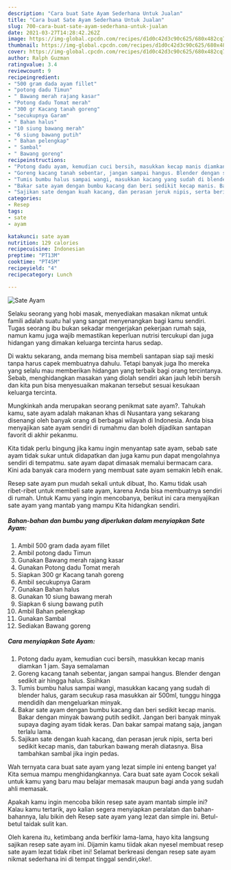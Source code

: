 ```yaml
---
description: "Cara buat Sate Ayam Sederhana Untuk Jualan"
title: "Cara buat Sate Ayam Sederhana Untuk Jualan"
slug: 700-cara-buat-sate-ayam-sederhana-untuk-jualan
date: 2021-03-27T14:28:42.262Z
image: https://img-global.cpcdn.com/recipes/d1d0c42d3c90c625/680x482cq70/sate-ayam-foto-resep-utama.jpg
thumbnail: https://img-global.cpcdn.com/recipes/d1d0c42d3c90c625/680x482cq70/sate-ayam-foto-resep-utama.jpg
cover: https://img-global.cpcdn.com/recipes/d1d0c42d3c90c625/680x482cq70/sate-ayam-foto-resep-utama.jpg
author: Ralph Guzman
ratingvalue: 3.4
reviewcount: 9
recipeingredient:
- "500 gram dada ayam fillet"
- "potong dadu Timun"
- " Bawang merah rajang kasar"
- "Potong dadu Tomat merah"
- "300 gr Kacang tanah goreng"
- "secukupnya Garam"
- " Bahan halus"
- "10 siung bawang merah"
- "6 siung bawang putih"
- " Bahan pelengkap"
- " Sambal"
- " Bawang goreng"
recipeinstructions:
- "Potong dadu ayam, kemudian cuci bersih, masukkan kecap manis diamkan 1 jam. Saya semalaman"
- "Goreng kacang tanah sebentar, jangan sampai hangus. Blender dengan sedikit air hingga halus. Sisihkan"
- "Tumis bumbu halus sampai wangi, masukkan kacang yang sudah di blender halus, garam secukup rasa masukkan air 500ml, tunggu hingga mendidih dan mengeluarkan minyak."
- "Bakar sate ayam dengan bumbu kacang dan beri sedikit kecap manis. Bakar dengan minyak bawang putih sedikit. Jangan beri banyak minyak supaya daging ayam tidak keras. Dan bakar sampai matang saja, jangan terlalu lama."
- "Sajikan sate dengan kuah kacang, dan perasan jeruk nipis, serta beri sedikit kecap manis, dan taburkan bawang merah diatasnya. Bisa tambahkan sambal jika ingin pedas."
categories:
- Resep
tags:
- sate
- ayam

katakunci: sate ayam 
nutrition: 129 calories
recipecuisine: Indonesian
preptime: "PT13M"
cooktime: "PT45M"
recipeyield: "4"
recipecategory: Lunch

---
```



![Sate Ayam](https://img-global.cpcdn.com/recipes/d1d0c42d3c90c625/680x482cq70/sate-ayam-foto-resep-utama.jpg)

Selaku seorang yang hobi masak, menyediakan masakan nikmat untuk famili adalah suatu hal yang sangat menyenangkan bagi kamu sendiri. Tugas seorang ibu bukan sekadar mengerjakan pekerjaan rumah saja, namun kamu juga wajib memastikan keperluan nutrisi tercukupi dan juga hidangan yang dimakan keluarga tercinta harus sedap.

Di waktu  sekarang, anda memang bisa membeli santapan siap saji meski tanpa harus capek membuatnya dahulu. Tetapi banyak juga lho mereka yang selalu mau memberikan hidangan yang terbaik bagi orang tercintanya. Sebab, menghidangkan masakan yang diolah sendiri akan jauh lebih bersih dan kita pun bisa menyesuaikan makanan tersebut sesuai kesukaan keluarga tercinta. 



Mungkinkah anda merupakan seorang penikmat sate ayam?. Tahukah kamu, sate ayam adalah makanan khas di Nusantara yang sekarang disenangi oleh banyak orang di berbagai wilayah di Indonesia. Anda bisa menyajikan sate ayam sendiri di rumahmu dan boleh dijadikan santapan favorit di akhir pekanmu.

Kita tidak perlu bingung jika kamu ingin menyantap sate ayam, sebab sate ayam tidak sukar untuk didapatkan dan juga kamu pun dapat mengolahnya sendiri di tempatmu. sate ayam dapat dimasak memalui bermacam cara. Kini ada banyak cara modern yang membuat sate ayam semakin lebih enak.

Resep sate ayam pun mudah sekali untuk dibuat, lho. Kamu tidak usah ribet-ribet untuk membeli sate ayam, karena Anda bisa membuatnya sendiri di rumah. Untuk Kamu yang ingin mencobanya, berikut ini cara menyajikan sate ayam yang mantab yang mampu Kita hidangkan sendiri.

<!--inarticleads1-->

##### Bahan-bahan dan bumbu yang diperlukan dalam menyiapkan Sate Ayam:

1. Ambil 500 gram dada ayam fillet
1. Ambil potong dadu Timun
1. Gunakan  Bawang merah rajang kasar
1. Gunakan Potong dadu Tomat merah
1. Siapkan 300 gr Kacang tanah goreng
1. Ambil secukupnya Garam
1. Gunakan  Bahan halus
1. Gunakan 10 siung bawang merah
1. Siapkan 6 siung bawang putih
1. Ambil  Bahan pelengkap
1. Gunakan  Sambal
1. Sediakan  Bawang goreng




<!--inarticleads2-->

##### Cara menyiapkan Sate Ayam:

1. Potong dadu ayam, kemudian cuci bersih, masukkan kecap manis diamkan 1 jam. Saya semalaman
1. Goreng kacang tanah sebentar, jangan sampai hangus. Blender dengan sedikit air hingga halus. Sisihkan
1. Tumis bumbu halus sampai wangi, masukkan kacang yang sudah di blender halus, garam secukup rasa masukkan air 500ml, tunggu hingga mendidih dan mengeluarkan minyak.
1. Bakar sate ayam dengan bumbu kacang dan beri sedikit kecap manis. Bakar dengan minyak bawang putih sedikit. Jangan beri banyak minyak supaya daging ayam tidak keras. Dan bakar sampai matang saja, jangan terlalu lama.
1. Sajikan sate dengan kuah kacang, dan perasan jeruk nipis, serta beri sedikit kecap manis, dan taburkan bawang merah diatasnya. Bisa tambahkan sambal jika ingin pedas.




Wah ternyata cara buat sate ayam yang lezat simple ini enteng banget ya! Kita semua mampu menghidangkannya. Cara buat sate ayam Cocok sekali untuk kamu yang baru mau belajar memasak maupun bagi anda yang sudah ahli memasak.

Apakah kamu ingin mencoba bikin resep sate ayam mantab simple ini? Kalau kamu tertarik, ayo kalian segera menyiapkan peralatan dan bahan-bahannya, lalu bikin deh Resep sate ayam yang lezat dan simple ini. Betul-betul taidak sulit kan. 

Oleh karena itu, ketimbang anda berfikir lama-lama, hayo kita langsung sajikan resep sate ayam ini. Dijamin kamu tiidak akan nyesel membuat resep sate ayam lezat tidak ribet ini! Selamat berkreasi dengan resep sate ayam nikmat sederhana ini di tempat tinggal sendiri,oke!.

